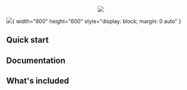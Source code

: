<p align="center">
  <img src="[http://some_place.com/image.png]()" />
</p>

![]([Picture.svg](https://github.com/samuvack/ML-LDES-server/blob/master/images/logo.png)){ width="800" height="600" style="display: block; margin: 0 auto" }
 

## Quick start


## Documentation



## What's included




